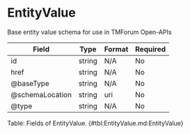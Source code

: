 <!--
    ATTENTION: This file was generated via gradle!
               Do NOT manually edit this file! Any such changes will be overwritten!
-->

# EntityValue

Base entity value  schema for use in TMForum Open-APIs

| Field | Type | Format | Required |
|-------|---|--------|---|
| id | string | N/A | No |
| href | string | N/A | No |
| \@baseType | string | N/A | No |
| \@schemaLocation | string | uri | No |
| \@type | string | N/A | No |

Table: Fields of EntityValue. {#tbl:EntityValue.md:EntityValue}

